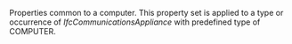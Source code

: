 Properties common to a computer. This property set is applied to a type or occurrence of _IfcCommunicationsAppliance_ with predefined type of COMPUTER.

<!-- end of short definition -->

